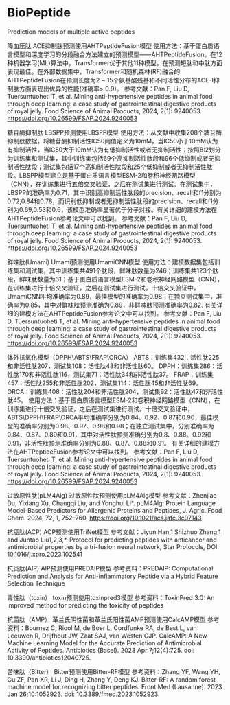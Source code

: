 # BioPeptide
Prediction models of multiple active peptides

降血压肽
ACE抑制肽预测使用AHTPeptideFusion模型
使用方法：基于蛋白质语言模型和深度学习的分段融合方法建立的预测模型——AHTPeptideFusion。在12种机器学习(ML)算法中，Transformer优于其他11种模型，在预测短肽和中肽方面表现最佳。在外部数据集中，Transformer和随机森林(RF)融合的AHTPeptideFusion在预测长度为2 ~ 15个氨基酸残基和不同活性分布的ACE-I抑制肽方面表现出优异的性能(准确率> 0.9)。
参考文献：Pan F, Liu D, Tuersuntuoheti T, et al. Mining anti-hypertensive peptides in animal food through deep learning: a case study of gastrointestinal digestive products of royal jelly. Food Science of Animal Products, 2024, 2(1): 9240053. https://doi.org/10.26599/FSAP.2024.9240053

糖苷酶抑制肽
LBSPP预测使用LBSPP模型
使用方法：从文献中收集208个糖苷酶抑制肽数据，将糖苷酶抑制活性IC50阈值定义为10mM，当IC50小于10mM认为有抑制活性，当IC50大于10mM认为有低抑制活性或者无抑制活性；按照8:2划分为训练集和测试集，其中训练集包括69个高抑制活性肽段和96个低抑制或者无抑制活性肽段；测试集包括17个高抑制活性肽段和25个低抑制或者无抑制活性肽段。LBSPP模型建立是基于蛋白质语言模型ESM-2和卷积神经网路模型（CNN），在训练集进行五倍交叉验证，之后在测试集进行测试。在测试集中，LBSPP的准确率为0.71，其中识别高抑制活性肽段的precision、recall和f1分别为0.72,0.84和0.78，而识别低抑制或者无抑制活性肽段的precision、recall和f1分别为0.69,0.53和0.6，该模型准确率显著优于分子对接。有关详细的建模方法在AHTPeptideFusion参考论文中可以找到。
参考文献：Pan F, Liu D, Tuersuntuoheti T, et al. Mining anti-hypertensive peptides in animal food through deep learning: a case study of gastrointestinal digestive products of royal jelly. Food Science of Animal Products, 2024, 2(1): 9240053. https://doi.org/10.26599/FSAP.2024.9240053

鲜味肽(Umami)
Umami预测使用UmamiCNN模型
使用方法：建模数据集包括训练集和测试集，其中训练集共491个肽段，鲜味肽数量为246；训练集共123个肽段，鲜味肽数量为61；基于蛋白质语言模型ESM-2和卷积神经网路模型（CNN），在训练集进行十倍交叉验证，之后在测试集进行测试。十倍交叉验证中，UmamiCNN平均准确率为0.89，最佳模型的准确率为0.98；在独立测试集中，准确率为0.85，其中对鲜味肽预测准确为0.89，非鲜味肽预测准确率为0.82. 有关详细的建模方法在AHTPeptideFusion参考论文中可以找到。
参考文献：Pan F, Liu D, Tuersuntuoheti T, et al. Mining anti-hypertensive peptides in animal food through deep learning: a case study of gastrointestinal digestive products of royal jelly. Food Science of Animal Products, 2024, 2(1): 9240053. https://doi.org/10.26599/FSAP.2024.9240053

体外抗氧化模型（DPPH\ABTS\FRAP\ORCA）
ABTS：训练集432：活性肽225和非活性肽207，测试集108：活性肽48和非活性肽60。
DPPH：训练集286：活性肽170和非活性肽116，测试集71：活性肽34和非活性肽37。
FRAP：训练集457：活性肽255和非活性肽202，测试集114：活性肽45和非活性肽69。
ORCA：训练集408：活性肽204和非活性肽204，测试集92：活性肽47和非活性肽45。
使用方法：基于蛋白质语言模型ESM-2和卷积神经网路模型（CNN），在训练集进行十倍交叉验证，之后在测试集进行测试。十倍交叉验证中，ABTS\DPPH\FRAP\ORCA平均准确率分别为0.84、0.92、0.87和0.90，最佳模型的准确率分别为0.98、0.97、0.98和0.98；在独立测试集中，分别准确率为0.84、0.87、0.89和0.91，其中对活性肽预测准确分别为0.8、0.88、0.92和0.91，非活性肽预测准确率分别为0.88、0.87、0.88和0.91。
有关详细的建模方法在AHTPeptideFusion参考论文中可以找到。
参考文献：Pan F, Liu D, Tuersuntuoheti T, et al. Mining anti-hypertensive peptides in animal food through deep learning: a case study of gastrointestinal digestive products of royal jelly. Food Science of Animal Products, 2024, 2(1): 9240053. https://doi.org/10.26599/FSAP.2024.9240053

过敏原性肽(pLM4Alg)
过敏原性肽预测使用pLM4Alg模型
参考文献：Zhenjiao Du, Yixiang Xu, Changqi Liu, and Yonghui Li*. pLM4Alg: Protein Language Model-Based Predictors for Allergenic Proteins and Peptides, J. Agric. Food Chem. 2024, 72, 1, 752–760, https://doi.org/10.1021/acs.jafc.3c07143

抗癌肽(ACP)
ACP预测使用TriNet模型
参考文献：Jiyun Han,1 Shizhuo Zhang,1 and Juntao Liu1,2,3,*. Protocol for predicting peptides with anticancer and antimicrobial properties by a tri-fusion neural network, Star Protocols, DOI: 10.1016/j.xpro.2023.102541

抗炎肽(AIP)
AIP预测使用PREDAIP模型
参考资料：PREDAIP: Computational Prediction and Analysis for Anti-inflammatory Peptide via a Hybrid Feature Selection Technique

毒性肽（toxin）
toxin预测使用toxinpred3模型
参考资料：ToxinPred 3.0: An improved method for predicting the toxicity of peptides

抗菌肽（AMP）
革兰氏阴性菌和革兰氏阳性菌AMP预测使用CalcAMP模型
参考资料：Bournez C, Riool M, de Boer L, Cordfunke RA, de Best L, van Leeuwen R, Drijfhout JW, Zaat SAJ, van Westen GJP. CalcAMP: A New Machine Learning Model for the Accurate Prediction of Antimicrobial Activity of Peptides. Antibiotics (Basel). 2023 Apr 7;12(4):725. doi: 10.3390/antibiotics12040725.

苦味肽（Bitter）
Bitter预测使用Bitter-RF模型
参考资料：Zhang YF, Wang YH, Gu ZF, Pan XR, Li J, Ding H, Zhang Y, Deng KJ. Bitter-RF: A random forest machine model for recognizing bitter peptides. Front Med (Lausanne). 2023 Jan 26;10:1052923. doi: 10.3389/fmed.2023.1052923.
